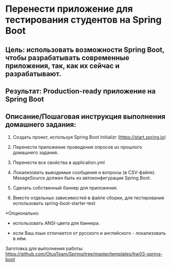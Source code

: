 # Перенести приложение для тестирования студентов на Spring Boot

## Цель: использовать возможности Spring Boot, чтобы разрабатывать современные приложения, так, как их сейчас и разрабатывают.

## Результат: Production-ready приложение на Spring Boot


## Описание/Пошаговая инструкция выполнения домашнего задания:


1. Создать проект, используя Spring Boot Initializr (https://start.spring.io)

2. Перенести приложение проведения опросов из прошлого домашнего задания.

3. Перенести все свойства в application.yml

4. Локализовать выводимые сообщения и вопросы (в CSV-файле). MesageSource должен быть из автоконфигурации Spring Boot.

5. Сделать собственный баннер для приложения.

6. Вместо отдельных зависимостей в файле сборки, для тестирования использовать spring-boot-starter-test


*Опционально:

- использовать ANSI-цвета для баннера.

- если Ваш язык отличается от русского и английского - локализовать в нём.


Заготовка для выполнения работы: https://github.com/OtusTeam/Spring/tree/master/templates/hw03-spring-boot